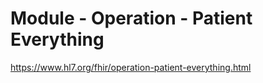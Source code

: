 # Module - Operation - Patient Everything

https://www.hl7.org/fhir/operation-patient-everything.html

